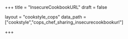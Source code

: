 +++
title = "InsecureCookbookURL"
draft = false

layout = "cookstyle_cops"
data_path = ["cookstyle","cops_chef_sharing_insecurecookbookurl"]

+++

<!-- The content of this page is automatically generated from the
cops_chef_sharing_insecurecookbookurl.yml file in github.com/chef/cookstyle/blob/master/docs-chef-io/data/cookstyle/. -->
